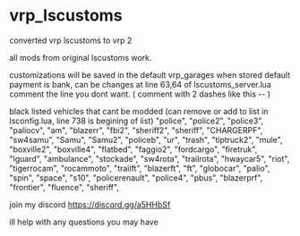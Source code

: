 # vrp_lscustoms
 converted vrp lscustoms to vrp 2 

all mods from original lscustoms work.

customizations will be saved in the default vrp_garages when stored
default payment is bank, can be changes at line 63,64 of lscustoms_server.lua
comment the line you dont want. ( comment with 2 dashes like this -- )

black listed vehicles that cant be modded (can remove or add to list in lsconfig.lua, line 738 is begining of list)
"police",
	"police2",
	"police3",
	"paliocv",
	"am",
	"blazerr",
	"fbi2",
	"sheriff2",
	"sheriff",
	"CHARGERPF",
	"sw4samu",
	"Samu",
	"Samu2",
	"policeb",
	"ur",
	"trash",
	"tiptruck2",
	"mule",
	"boxville2",
	"boxville4",
	"flatbed",
	"faggio2",
	"fordcargo",
	"firetruk",
	"lguard",
	"ambulance",
	"stockade",
	"sw4rota",
	"trailrota",
	"hwaycar5",
	"riot",
	"tigerrocam",
	"rocammoto",
	"trailft",
	"blazerft",
	"ft",
	"globocar",
	"palio",
	"spin",
	"space",
	"s10",
	"policerenault",
	"police4",
	"pbus",
	"blazerprf",
	"frontier",
	"fluence",
	"sheriff",

join my discord https://discord.gg/a5HHbSf

ill help with any questions you may have

